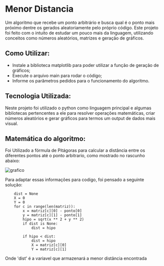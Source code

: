 # Menor Distancia

Um algoritmo que recebe um ponto arbitrário e busca qual é o ponto
mais próximo dentre os gerados aleatoriamente pelo próprio código.
Este projeto foi feito com o intuito de estudar um pouco mais da linguagem,
utilizando conceitos como números aleatórios, matrizes e geração de gráficos.

## Como Utilizar:

- Instale a biblioteca matplotlib para poder utilizar a função de
geração de gráficos;
- Execute o arquivo main para rodar o código;
- Informe os parâmetros pedidos para o funcionamento do algoritmo.

## Tecnologia Utilizada:
Neste projeto foi utilizado o python como linguagem principal e algumas bibliotecas
pertencentes a ele para resolver operações matemáticas, criar números
aleatórios e gerar gráficos para termos um output de dados mais visual.

## Matemática do algoritmo:

Foi Utilizado a fórmula de Pitágoras para calcular a distância entre os diferentes pontos até o ponto arbitrario, como mostrado no
rascunho abaixo:

![grafico](https://user-images.githubusercontent.com/42703913/156940845-67fddbfd-0ffd-47eb-9137-d01acd2a9eac.jpg)

Para adaptar essas informações para codigo, foi pensado a seguinte solução:
```
    dist = None
    X = 0
    Y = 0
    for c in range(len(matriz)):
        x = matriz[c][0] - ponto[0]
        y = matriz[c][1] - ponto[1]
        hipo = sqrt(x ** 2 + y ** 2)
        if dist is None:
            dist = hipo

        if hipo < dist:
            dist = hipo
            X = matriz[c][0]
            Y = matriz[c][1]
```

Onde 'dist' é a variavel que armazenará a menor distância encontrada
